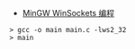 - [MinGW WinSockets 编程](https://blog.csdn.net/zhangxiao93/article/details/47291783)

```
> gcc -o main main.c -lws2_32
> main
```